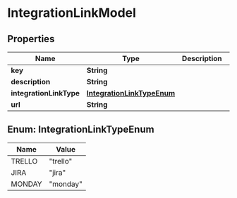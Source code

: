 

# IntegrationLinkModel


## Properties

| Name | Type | Description | Notes |
|------------ | ------------- | ------------- | -------------|
|**key** | **String** |  |  [optional] |
|**description** | **String** |  |  [optional] |
|**integrationLinkType** | [**IntegrationLinkTypeEnum**](#IntegrationLinkTypeEnum) |  |  [optional] |
|**url** | **String** |  |  [optional] |



## Enum: IntegrationLinkTypeEnum

| Name | Value |
|---- | -----|
| TRELLO | &quot;trello&quot; |
| JIRA | &quot;jira&quot; |
| MONDAY | &quot;monday&quot; |



